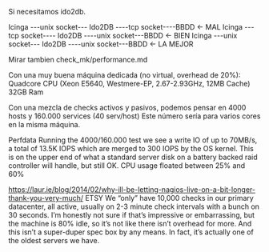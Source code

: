 Si necesitamos ido2db.

  Icinga ---unix socket--- Ido2DB ----tcp socket----BBDD  <- MAL
  Icinga ---tcp socket---- Ido2DB ----unix socket---BBDD  <- BIEN
  Icinga ---unix socket--- Ido2DB ----unix socket---BBDD  <- LA MEJOR


Mirar tambien check_mk/performance.md


Con una muy buena máquina dedicada (no virtual, overhead de 20%):
  Quadcore CPU (Xeon E5640, Westmere-EP, 2.67-2.93GHz, 12MB Cache)
  32GB Ram

Con una mezcla de checks activos y pasivos, podemos pensar en
4000 hosts y 160.000 services (40 serv/host)
Este número sería para varios cores en la misma máquina.

Perfdata
Running the 4000/160.000 test we see a write IO of up to 70MB/s, a total of 13.5K IOPS which are merged to 300 IOPS by the OS kernel. This is on the upper end of what a standard server disk on a battery backed raid controller will handle, but still OK. CPU usage floated between 25% and 60%


https://laur.ie/blog/2014/02/why-ill-be-letting-nagios-live-on-a-bit-longer-thank-you-very-much/
ETSY
We “only” have 10,000 checks in our primary datacenter, all active, usually on 2-3 minute check intervals with a bunch on 30 seconds. I’m honestly not sure if that’s impressive or embarrassing, but the machine is 80% idle, so it’s not like there isn’t overhead for more. And this isn’t a super-duper spec box by any means. In fact, it’s actually one of the oldest servers we have.
